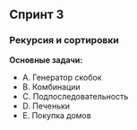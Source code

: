 ## Спринт 3
### Рекурсия и сортировки
**Основные задачи:**
- A. Генератор скобок
- B. Комбинации
- C. Подпоследовательность
- D. Печеньки
- E. Покупка домов
